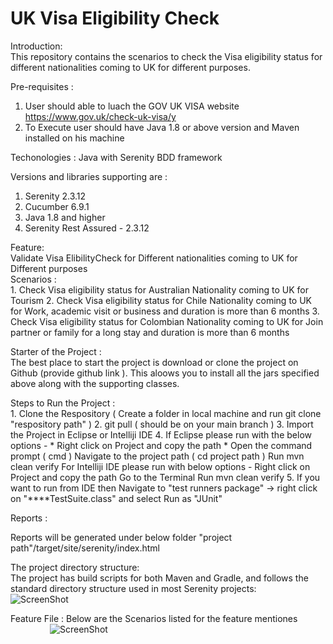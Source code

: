 # UK Visa Eligibility Check

 Introduction: <br />
  This repository contains the scenarios to check the Visa eligibility status for different nationalities coming to UK for different purposes.
 
 Pre-requisites : <br />
   1. User should able to luach the GOV UK VISA website https://www.gov.uk/check-uk-visa/y
   2. To Execute user should have Java 1.8 or above version and Maven installed on his machine
   
  
Techonologies : 
  Java with Serenity BDD framework

Versions and libraries supporting are : 
  1. Serenity 2.3.12
  2. Cucumber 6.9.1
  3. Java 1.8 and higher
  4. Serenity Rest Assured - 2.3.12

Feature: <br />
   Validate Visa ElibilityCheck for Different nationalities coming to UK for Different purposes <br />
  Scenarios : <br />
    1. Check Visa eligibility status for Australian Nationality coming to UK for Tourism
    2. Check Visa eligibility status for Chile Nationality coming to UK for Work, academic visit or business and duration is more than 6 months
    3. Check Visa eligibility status for Colombian Nationality coming to UK for Join partner or family for a long stay and duration is more than 6 months
    
Starter of the Project : <br />
   The best place to start the project is download or clone the project on Github (provide github link ). This aloows you to install all the jars specified above along with the    supporting classes. <br />
   
Steps to Run the Project :  <br />
    1. Clone the Respository ( Create a folder in local machine and run git clone "respository path" ) 
    2. git pull ( should be on your main branch )
    3. Import the Project in Eclipse or Intelliji IDE
    4. If Eclipse please run with the below options - 
           * Right click on Project and copy the path 
           * Open the command prompt ( cmd ) 
            Navigate to the project path ( cd project path )
            Run  mvn clean verify 
       For Intelliji IDE please run with below options - 
           Right click on Project and copy the path 
           Go to the Terminal 
           Run mvn clean verify 
    5. If you want to run from IDE then 
         Navigate to "test runners package" -> right click on "****TestSuite.class" and select Run as "JUnit"
 
 Reports :
 
   Reports will be generated under below folder 
       "project path"/target/site/serenity/index.html 
  

The project directory structure: <br />
  The project has build scripts for both Maven and Gradle, and follows the standard directory structure used in most Serenity projects:
        &nbsp;&nbsp;&nbsp;&nbsp;&nbsp;&nbsp;&nbsp;&nbsp;&nbsp;&nbsp;&nbsp;&nbsp;&nbsp;&nbsp;&nbsp; ![ScreenShot](https://i.postimg.cc/3J6qLQsY/Project-Structure-Window.png)
        
 Feature File : 
   Below are the Scenarios listed for the feature mentiones
      &nbsp;&nbsp;&nbsp;&nbsp;&nbsp;&nbsp;&nbsp;&nbsp;&nbsp;&nbsp;&nbsp;&nbsp;&nbsp;&nbsp;&nbsp; ![ScreenShot](https://i.postimg.cc/JhQf1RrZ/Visa-Eligibility-Check-Feature-Scenarios.png)
      
  
        

          
         

   
   
    
 


